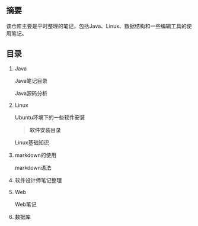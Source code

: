 ## 摘要

该仓库主要是平时整理的笔记，包括Java、Linux、数据结构和一些编辑工具的使用笔记。

## 目录

<!--TOC-->

1. <a href="./Java/" style="text-decoration:none;">Java</a>

   <a href="./Java/README.md" style="text-decoration:none;">Java笔记目录</a></br>
   
   <a href="./Java/Source_Code/README.md" style="text-decoration:none;">Java源码分析</a></br>
   
2. <a href="./Linux/" style="text-decoration:none;">Linux</a>

   <a href="./Linux/软件安装/" style="text-decoration:none;">Ubuntu环境下的一些软件安装</a></br>

   > <a href="./Linux/软件安装/README.md" style="text-decoration:none;">软件安装目录</a></br>

   <a href="./Linux/Linux基础/" style="text-decoration:none;">Linux基础知识</a></br>

3. <a href="./markdown/" style="text-decoration:none;">markdown的使用</a>

   <a href="./markdown/doc.md" style="text-decoration:none;">markdown语法</a></br>

4. <a href="./ruankao/" style="text-decoration:none;">软件设计师笔记整理</a>

5. <a href="./Web/" style="text-decoration:none;">Web</a>

   <a href="./Web/README.md" style="text-decoration:none;">Web笔记</a>
   
6. <a href="./database" style="text-decoration:none;">数据库</a>

<!--/TOC-->

